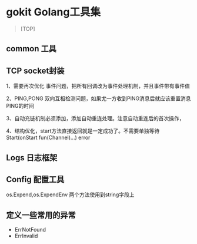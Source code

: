 # gokit Golang工具集

> [TOP]


## common 工具

## TCP socket封装

1、需要再次优化 事件问题，把所有回调改为事件处理机制，并且事件带有事件值

2、PING,PONG 双向互相检测问题，如果尤一方收到PING消息后就应该重置消息PING的时间

3、自动充链机制必须添加，添加自动重连处理。注意自动重连后的首次操作，

4、结构优化，start方法直接返回就是一定成功了。不需要单独等待
Start(onStart fun(Channel)...) error

## Logs 日志框架


## Config 配置工具

os.Expend,os.ExpendEnv 两个方法使用到string字段上


## 定义一些常用的异常

- ErrNotFound
- ErrInvalid

